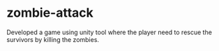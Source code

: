 # zombie-attack
Developed a game using unity tool where the player need to rescue the survivors by killing the zombies.
